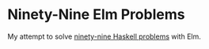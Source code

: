 # Ninety-Nine Elm Problems

My attempt to solve [ninety-nine Haskell problems](https://wiki.haskell.org/H-99:_Ninety-Nine_Haskell_Problems) with Elm.
